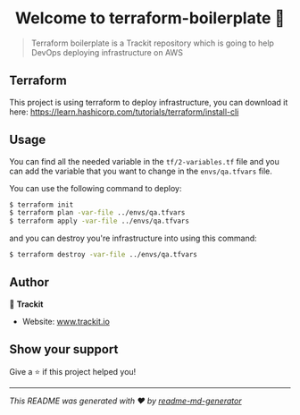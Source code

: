 <h1 style="text-align: center">Welcome to terraform-boilerplate 👋</h1>
<p>
</p>

> Terraform boilerplate is a Trackit repository which is going to help DevOps deploying infrastructure on AWS

## Terraform

This project is using terraform to deploy infrastructure, you can download it here: https://learn.hashicorp.com/tutorials/terraform/install-cli

## Usage

You can find all the needed variable in the `tf/2-variables.tf` file
and you can add the variable that you want to change in the `envs/qa.tfvars` file.

You can use the following command to deploy:

```sh
$ terraform init
$ terraform plan -var-file ../envs/qa.tfvars
$ terraform apply -var-file ../envs/qa.tfvars
```

and you can destroy you're infrastructure into using this command:

```sh
$ terraform destroy -var-file ../envs/qa.tfvars
```

## Author

👤 **Trackit**

* Website: www.trackit.io

## Show your support

Give a ⭐️ if this project helped you!

***
_This README was generated with ❤️ by [readme-md-generator](https://github.com/kefranabg/readme-md-generator)_